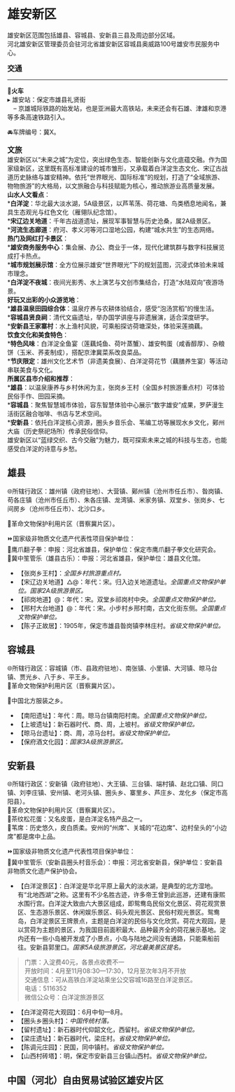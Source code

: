 # 雄安新区  
雄安新区范围包括雄县、容城县、安新县三县及周边部分区域。  
河北雄安新区管理委员会驻河北省雄安新区容城县奥威路100号雄安市民服务中心。  

<big>**交通**</big>  
***  
🚈**火车**  
▸ 雄安站：保定市雄县礼贤街  
　– 京雄城际铁路的始发站，也是亚洲最大高铁站，未来还会有石雄、津雄和京港等多条高速铁路引入。  

🚘车牌编号：冀X。  

<big>**文旅**</big>  
雄安新区以“未来之城”为定位，突出绿色生态、智能创新与文化底蕴交融。作为国家级新区，这里既有高标准建设的城市雏形，又承载着白洋淀生态文化、宋辽古战道历史脉络与雄安精神。依托“世界眼光、国际标准”的规划，打造了“全域旅游、物物旅游”的大格局，以文旅融合与科技赋能为核心，推动旅游业高质量发展。  
**山水人文看点**：  
***白洋淀**：华北最大淡水湖，5A级景区，以芦苇荡、荷花塘、鸟类栖息地闻名，兼具生态观光与红色文化（雁翎队纪念馆）。  
***宋辽边关地道**：千年古战道遗址，展现军事智慧与历史沧桑，属2A级景区。  
***河流生态廊道**：府河、孝义河等河口湿地公园，构建“城水共生”的生态网络。  
**热门及网红打卡景区**：  
***雄安商务服务中心**：集会展、办公、商业于一体，现代化建筑群与数字科技展览成打卡热点。  
***城市规划展示馆**：全方位展示雄安“世界眼光”下的规划蓝图，沉浸式体验未来城市理念。  
***白洋淀不夜城**：夜间光影秀、水上演艺与文创市集结合，打造“水陆双向”夜游场景。  
**好玩又出彩的小众游览地**：  
***雄县温泉田园综合体**：温泉疗养与农耕体验结合，感受“泡汤赏稻”的慢生活。  
***容城县贤良祠**：清代文庙遗址，举办国学讲座与非遗展演，适合深度研学。  
***安新县王家寨村**：水上渔村风貌，可乘船探访荷塘深处，体验采莲摘藕。  
**饮食文化和美食特色**：  
***特色风味**：白洋淀全鱼宴（莲藕炖鱼、荷叶蒸蟹）、雄安鸭蛋（咸香醇厚）、杂粮饼（玉米、荞麦制成），搭配京津冀菜系改良菜品。  
***节庆限定**：雄州文化艺术节（非遗美食展）、白洋淀荷花节（藕膳养生宴）等活动串联美食与文化。  
**所属区县市介绍和推荐**：  
***雄县**：以温泉康养与乡村休闲为主，张岗乡王村（全国乡村旅游重点村）可体验民俗手作、田园采摘。  
***容城县**：聚焦智慧城市体验，容东智慧体验中心展示“数字雄安”成果，罗萨漫生活街区融合咖啡、书店与艺术空间。  
***安新县**：依托白洋淀核心资源，圈头乡音乐会、苇编工坊等展现水乡文化，鄚州大庙（历史祭祀场所）传承民俗信仰。  
雄安新区以“蓝绿交织、古今交融”为魅力，既可探索未来之城的科技与生态，也能感受白洋淀的诗意与乡愁。  

## 雄县  
🌐所辖行政区：雄州镇（政府驻地）、大营镇、鄚州镇（沧州市任丘市）、昝岗镇、苟各庄镇（沧州市任丘市）、朱各庄镇、龙湾镇、米家务镇、双堂乡、张岗乡、七间房乡（沧州市任丘市）、北沙口乡。  

🚩革命文物保护利用片区（晋察冀片区）。  

⏩国家级非物质文化遗产代表性项目保护单位：  
🔸鹰爪翻子拳：申报：河北省雄县，保护单位：保定市鹰爪翻子拳文化研究会。  
🔸冀中笙管乐（雄县古乐）：申报：河北省雄县，保护单位：雄县文化馆。  

* 【张岗乡王村】：*全国乡村旅游重点村。*  
* 【宋辽边关地道】△@：年代：宋。归入边关地道遗址。*全国重点文物保护单位。国家2A级旅游景区。*  
* 【祁岗地道】@：年代：宋。双堂乡祁岗村中央。*全国重点文物保护单位。*  
* 【邢村大台地道】@：年代：宋。小步村乡邢村南，古文化街东侧。*全国重点文物保护单位。*  
* 【陈子正故居】：1905年，保定市雄县昝岗镇李林庄村。*省级文物保护单位。*  

## 容城县  
🌐所辖行政区：容城镇（市、县政府驻地）、南张镇、小里镇、大河镇、晾马台镇、贾光乡、八于乡、平王乡。  
🚩革命文物保护利用片区（晋察冀片区）。  

🧊中国北方服装之乡。  

* 【南阳遗址】：年代：周。晾马台镇南阳村南。*全国重点文物保护单位。*  
* 【上坡遗址】：新石器时代、商、周，上坡村。*省级文物保护单位。*  
* 【晾马台遗址】：商、周，凉马台村。*省级文物保护单位。*  
* 【保府酒文化园】：*国家3A级旅游景区。*  

## 安新县  
🌐所辖行政区：安新镇（政府驻地）、大王镇、三台镇、端村镇、赵北口镇、同口镇、刘李庄镇、安州镇、老河头镇、圈头乡、寨里乡、芦庄乡、龙化乡（保定市高阳县）。  
🚩革命文物保护利用片区（晋察冀片区）。  
🍴茶纹松花蛋：又名皮蛋，是白洋淀名特产品之一。  
🧊苇席：历史悠久，皮白质柔。安州的“州席”、关城的“花边席”、边村垒头的“小边席”都是席中上品。  

⏩国家级非物质文化遗产代表性项目保护单位：  
🔸冀中笙管乐（安新县圈头村音乐会）：申报：河北省安新县，保护单位：安新县非物质文化遗产保护协会。  

* 【白洋淀景区】：白洋淀是华北平原上最大的淡水湖，是典型的北方湿地。有“北地西湖”之称。这里有不少名胜古迹，许多帝王曾到此巡游，还建有康熙水围行宫。白洋淀大致由六大景区组成，即鸳鸯岛民俗文化景区、荷花观赏景区、生态游乐景区、休闲娱乐景区、码头观光景区、民俗村观光景区。鸳鸯岛，白洋淀景区王牌景点，主题是白洋淀的民俗与文化欣赏。荷花大观园，是以赏荷为主题的景区，为我国目前面积最大、品种最齐全的荷花展示基地。淀内还有一些小岛被开发成了小景点，小岛与陆地之间没有通路，只能乘船前往。安新县郭里口。*国家5A级旅游景区。河北最美景区提名。*  
> 门票：入淀费40元，各景点收费不一  
> 开放时间：4月至11月08:30—17:30，12月至次年3月不开放  
> 交通信息：可从高铁白洋淀站乘坐公交容城16路至白洋淀景区。  
> 电话：5116352  
> 微信公众号：白洋淀旅游景区  
* 【白洋淀荷花大观园】：6月中旬—8月。  
* 【圈头乡圈头村】：*中国传统村落。*  
* 【留村遗址】：新石器时代仰韶文化，西留村。*省级文物保护单位。*  
* 【梁庄遗址】：新石器时代，梁庄村。*省级文物保护单位。*  
* 【陈调元庄园】：民国，同中镇村。*省级文物保护单位。*  
* 【山西村砖塔】：明，保定市安新县三台镇山西村。*省级文物保护单位。*  

## 中国（河北）自由贸易试验区雄安片区  

